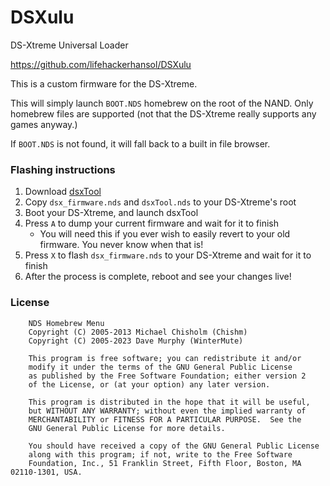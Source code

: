 # DSXulu

DS-Xtreme Universal Loader

https://github.com/lifehackerhansol/DSXulu

This is a custom firmware for the DS-Xtreme.

This will simply launch `BOOT.NDS` homebrew on the root of the NAND. Only homebrew files are supported (not that the DS-Xtreme really supports any games anyway.)

If `BOOT.NDS` is not found, it will fall back to a built in file browser.

### Flashing instructions

1. Download [dsxTool](https://github.com/ApacheThunder/dsxTool)
1. Copy `dsx_firmware.nds` and `dsxTool.nds` to your DS-Xtreme's root
1. Boot your DS-Xtreme, and launch dsxTool
1. Press `A` to dump your current firmware and wait for it to finish
	- You will need this if you ever wish to easily revert to your old firmware. You never know when that is!
1. Press `X` to flash `dsx_firmware.nds` to your DS-Xtreme and wait for it to finish
1. After the process is complete, reboot and see your changes live!

### License

```
	NDS Homebrew Menu
	Copyright (C) 2005-2013 Michael Chisholm (Chishm)
	Copyright (C) 2005-2023 Dave Murphy (WinterMute)

	This program is free software; you can redistribute it and/or
	modify it under the terms of the GNU General Public License
	as published by the Free Software Foundation; either version 2
	of the License, or (at your option) any later version.

	This program is distributed in the hope that it will be useful,
	but WITHOUT ANY WARRANTY; without even the implied warranty of
	MERCHANTABILITY or FITNESS FOR A PARTICULAR PURPOSE.  See the
	GNU General Public License for more details.

	You should have received a copy of the GNU General Public License
	along with this program; if not, write to the Free Software
	Foundation, Inc., 51 Franklin Street, Fifth Floor, Boston, MA  02110-1301, USA.
```

